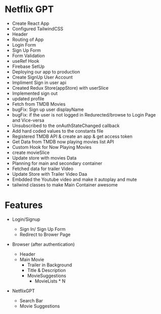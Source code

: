 # Netflix GPT

- Create React App
- Configured TailwindCSS
- Header
- Routing of App
- Login Form
- Sign Up Form
- Form Validation
- useRef Hook
- Firebase SetUp
- Deploying our app to production
- Create SignUp User Account
- Impliment Sign in user api
- Created Redux Store(appStore) with userSlice
- Implemented sign out
- updated profile
- Fetch from TMDB Movies
- bugFix: Sign up user displayName
- bugFix: if the user is not logged in Redurected/browse to Login Page and Vice-versa
- Unsubscribed to the onAuthStateChanged callback
- Add hard coded values to the constants file
- Registered TMDB API & create an app & get access token
- Get Data from TMDB now playing movies list API
- Custom Hook for Now Playing Movies
- create movieSlice
- Update store with movies Data
- Planning for main and secondary container
- Fetched data for trailer Video
- Update Store with Trailer Video Daa
- Embdded the Youtube video and make it autoplay and mute
- tailwind classes to make Main Container awesome


# Features
- Login/Signup
    - Sign In/ Sign Up Form
    - Redirect to Brower Page
- Browser (after authentication)
    - Header
    - Main Movie
        - Trailer in Background
        - Title & Description
        - MovieSuggestions
            - MovieLists * N

- NetflixGPT
    - Search Bar
    - Movie Suggestions
